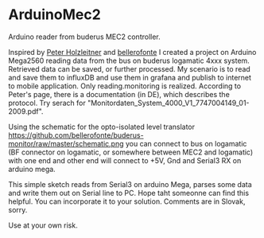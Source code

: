 # ArduinoMec2
Arduino reader from buderus MEC2 controller.

Inspired by <a href="https://holzleitner.com/el/buderus-monitor/index-en.html">Peter Holzleitner</a> and <a href="https://github.com/bellerofonte/buderus-monitor">bellerofonte</a> I created a project on Arduino Mega2560 reading data from the bus on buderus logamatic 4xxx system. Retrieved data can be saved, or further processed. My scenario is to read and save them to influxDB and use them in grafana and publish to internet to mobile application. Only reading.monitoring is realized.
According to Peter's page, there is a documentation (in DE), which describes the protocol. Try serach for "Monitordaten_System_4000_V1_7747004149_01-2009.pdf".

Using the schematic for the opto-isolated level translator https://github.com/bellerofonte/buderus-monitor/raw/master/schematic.png you can connect to bus on logamatic (BF connector on logamatic, or somewhere between MEC2 and logamatic) with one end and other end will connect to +5V, Gnd and Serial3 RX on arduino mega.

This simple sketch reads from Serial3 on arduino Mega, parses some data and write them out on Serial line to PC.
Hope taht someonne can find this helpful. You can incorporate it to your solution. Comments are in Slovak, sorry.

Use at your own risk.
